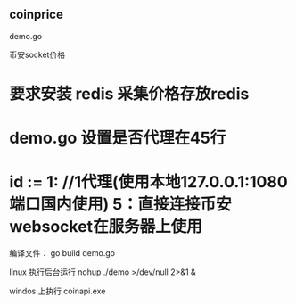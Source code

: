 ## coinprice

demo.go

币安socket价格

# 要求安装 redis 采集价格存放redis
# demo.go 设置是否代理在45行
# id := 1: //1代理(使用本地127.0.0.1:1080端口国内使用) 5：直接连接币安websocket在服务器上使用
编译文件： go build demo.go

linux 执行后台运行 nohup ./demo >/dev/null 2>&1 &

windos 上执行 coinapi.exe